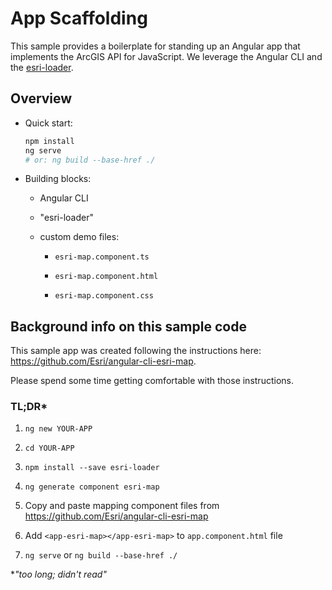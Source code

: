# App Scaffolding

This sample provides a boilerplate for standing up an Angular app that implements the ArcGIS API for JavaScript.  We leverage the Angular CLI and the [esri-loader](https://github.com/Esri/esri-loader).

## Overview

- Quick start:

  ```bash
  npm install
  ng serve
  # or: ng build --base-href ./
  ```

- Building blocks:

  - Angular CLI

  - "esri-loader"

  - custom demo files:

    - `esri-map.component.ts`

    - `esri-map.component.html`

    - `esri-map.component.css`

## Background info on this sample code

This sample app was created following the instructions here: https://github.com/Esri/angular-cli-esri-map.

Please spend some time getting comfortable with those instructions.

### TL;DR*

1. `ng new YOUR-APP`

2. `cd YOUR-APP`

3. `npm install --save esri-loader`

4. `ng generate component esri-map`

5. Copy and paste mapping component files from https://github.com/Esri/angular-cli-esri-map

6. Add `<app-esri-map></app-esri-map>` to `app.component.html` file

7. `ng serve` or `ng build --base-href ./`

*_"too long; didn't read"_
